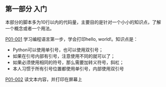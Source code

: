
## 第一部分 入门
本部分的脚本多为10行以内的代码量，主要目的是针对一个小小的知识点，了解一个概念或者一个用法。  

[P01-001](src/p01_001_hello_world.py) 
学习编程语言第一步，学会打印hello, world!。知识点是：
* Python可以使用单引号，也可以使用双引号；
* 如果在引号内部有引号，注意使用不同的就可以了；
* 如果必须使用相同的符号，那么需要加转义符号，斜杠；
* 本人习惯于所有引号位置都使用单引号，内部使用双引号  

[P01-002](src/p01_002_read_simple.py) 
读文本内容，并打印在屏幕上



